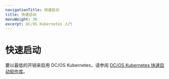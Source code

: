 ```yaml
---
navigationTitle: 快速启动
title: 快速启动
menuWeight: 30
excerpt: DC/OS Kubernetes 入门
---
```




# 快速启动

要以最低的开销来启用 DC/OS Kubernetes，请参阅 [DC/OS Kubernetes 快速启动软件库](https://github.com/mesosphere/dcos-kubernetes-quickstart)。

